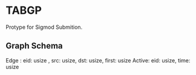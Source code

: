 # TABGP

Protype for Sigmod Submition. 

## Graph Schema
Edge : eid: usize , src: usize, dst: usize, first: usize 
Active: eid: usize, time: usize


